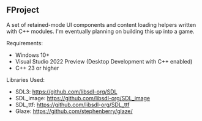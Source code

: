## FProject

A set of retained-mode UI components and content loading helpers written with C++ modules. I'm eventually planning on building this up into a game.

Requirements:
- Windows 10+
- Visual Studio 2022 Preview (Desktop Development with C++ enabled)
- C++ 23 or higher

Libraries Used:
- SDL3: https://github.com/libsdl-org/SDL
- SDL_image: https://github.com/libsdl-org/SDL_image
- SDL_ttf: https://github.com/libsdl-org/SDL_ttf
- Glaze: https://github.com/stephenberry/glaze/
